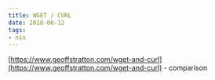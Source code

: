 ```yaml
---
title: WGET / CURL
date: 2018-06-12
tags:
- nix
---
```


[https://www.geoffstratton.com/wget-and-curl](https://www.geoffstratton.com/wget-and-curl) - comparison


